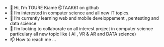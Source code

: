 - 👋 Hi, I’m TOURE Kiame @TAAK61 on github
- 👀 I’m interested in computer science and all new IT topics.
- 🌱 I’m currently learning web and mobile developpement , pentesting and data science 
- 💞️ I’m looking to collaborate on all interest project in computer science particulary all new topic like ( AI , VR & AR and DATA science)
- 📫 How to reach me ...

<!---
TAAK61/TAAK61 is a ✨ special ✨ repository because its `README.md` (this file) appears on your GitHub profile.
You can click the Preview link to take a look at your changes.
--->
